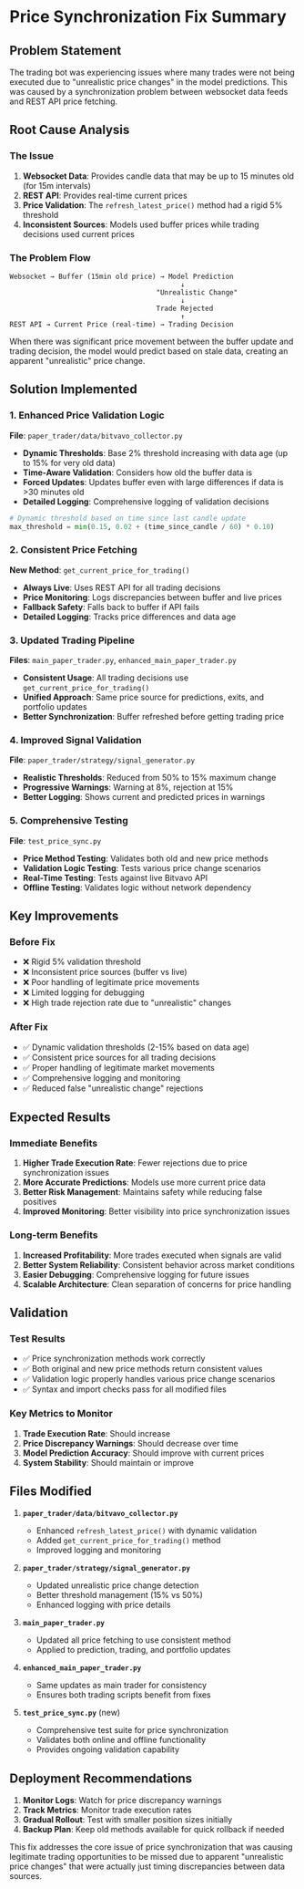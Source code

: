 # Price Synchronization Fix Summary

## Problem Statement
The trading bot was experiencing issues where many trades were not being executed due to "unrealistic price changes" in the model predictions. This was caused by a synchronization problem between websocket data feeds and REST API price fetching.

## Root Cause Analysis

### The Issue
1. **Websocket Data**: Provides candle data that may be up to 15 minutes old (for 15m intervals)
2. **REST API**: Provides real-time current prices
3. **Price Validation**: The `refresh_latest_price()` method had a rigid 5% threshold
4. **Inconsistent Sources**: Models used buffer prices while trading decisions used current prices

### The Problem Flow
```
Websocket → Buffer (15min old price) → Model Prediction
                                          ↓
                                    "Unrealistic Change"
                                          ↓
                                    Trade Rejected
                                          ↑
REST API → Current Price (real-time) → Trading Decision
```

When there was significant price movement between the buffer update and trading decision, the model would predict based on stale data, creating an apparent "unrealistic" price change.

## Solution Implemented

### 1. Enhanced Price Validation Logic
**File**: `paper_trader/data/bitvavo_collector.py`

- **Dynamic Thresholds**: Base 2% threshold increasing with data age (up to 15% for very old data)
- **Time-Aware Validation**: Considers how old the buffer data is
- **Forced Updates**: Updates buffer even with large differences if data is >30 minutes old
- **Detailed Logging**: Comprehensive logging of validation decisions

```python
# Dynamic threshold based on time since last candle update
max_threshold = min(0.15, 0.02 + (time_since_candle / 60) * 0.10)
```

### 2. Consistent Price Fetching
**New Method**: `get_current_price_for_trading()`

- **Always Live**: Uses REST API for all trading decisions
- **Price Monitoring**: Logs discrepancies between buffer and live prices
- **Fallback Safety**: Falls back to buffer if API fails
- **Detailed Logging**: Tracks price differences and data age

### 3. Updated Trading Pipeline
**Files**: `main_paper_trader.py`, `enhanced_main_paper_trader.py`

- **Consistent Usage**: All trading decisions use `get_current_price_for_trading()`
- **Unified Approach**: Same price source for predictions, exits, and portfolio updates
- **Better Synchronization**: Buffer refreshed before getting trading price

### 4. Improved Signal Validation
**File**: `paper_trader/strategy/signal_generator.py`

- **Realistic Thresholds**: Reduced from 50% to 15% maximum change
- **Progressive Warnings**: Warning at 8%, rejection at 15%
- **Better Logging**: Shows current and predicted prices in warnings

### 5. Comprehensive Testing
**File**: `test_price_sync.py`

- **Price Method Testing**: Validates both old and new price methods
- **Validation Logic Testing**: Tests various price change scenarios
- **Real-Time Testing**: Tests against live Bitvavo API
- **Offline Testing**: Validates logic without network dependency

## Key Improvements

### Before Fix
- ❌ Rigid 5% validation threshold
- ❌ Inconsistent price sources (buffer vs live)
- ❌ Poor handling of legitimate price movements
- ❌ Limited logging for debugging
- ❌ High trade rejection rate due to "unrealistic" changes

### After Fix
- ✅ Dynamic validation thresholds (2-15% based on data age)
- ✅ Consistent price sources for all trading decisions
- ✅ Proper handling of legitimate market movements
- ✅ Comprehensive logging and monitoring
- ✅ Reduced false "unrealistic change" rejections

## Expected Results

### Immediate Benefits
1. **Higher Trade Execution Rate**: Fewer rejections due to price synchronization issues
2. **More Accurate Predictions**: Models use more current price data
3. **Better Risk Management**: Maintains safety while reducing false positives
4. **Improved Monitoring**: Better visibility into price synchronization issues

### Long-term Benefits
1. **Increased Profitability**: More trades executed when signals are valid
2. **Better System Reliability**: Consistent behavior across market conditions
3. **Easier Debugging**: Comprehensive logging for future issues
4. **Scalable Architecture**: Clean separation of concerns for price handling

## Validation

### Test Results
- ✅ Price synchronization methods work correctly
- ✅ Both original and new price methods return consistent values
- ✅ Validation logic properly handles various price change scenarios
- ✅ Syntax and import checks pass for all modified files

### Key Metrics to Monitor
1. **Trade Execution Rate**: Should increase
2. **Price Discrepancy Warnings**: Should decrease over time
3. **Model Prediction Accuracy**: Should improve with current prices
4. **System Stability**: Should maintain or improve

## Files Modified

1. **`paper_trader/data/bitvavo_collector.py`**
   - Enhanced `refresh_latest_price()` with dynamic validation
   - Added `get_current_price_for_trading()` method
   - Improved logging and monitoring

2. **`paper_trader/strategy/signal_generator.py`**
   - Updated unrealistic price change detection
   - Better threshold management (15% vs 50%)
   - Enhanced logging with price details

3. **`main_paper_trader.py`**
   - Updated all price fetching to use consistent method
   - Applied to prediction, trading, and portfolio updates

4. **`enhanced_main_paper_trader.py`**
   - Same updates as main trader for consistency
   - Ensures both trading scripts benefit from fixes

5. **`test_price_sync.py`** (new)
   - Comprehensive test suite for price synchronization
   - Validates both online and offline functionality
   - Provides ongoing validation capability

## Deployment Recommendations

1. **Monitor Logs**: Watch for price discrepancy warnings
2. **Track Metrics**: Monitor trade execution rates
3. **Gradual Rollout**: Test with smaller position sizes initially
4. **Backup Plan**: Keep old methods available for quick rollback if needed

This fix addresses the core issue of price synchronization that was causing legitimate trading opportunities to be missed due to apparent "unrealistic price changes" that were actually just timing discrepancies between data sources.